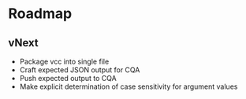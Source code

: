 # Roadmap

## vNext

* Package vcc into single file
* Craft expected JSON output for CQA
* Push expected output to CQA
* Make explicit determination of case sensitivity for argument values